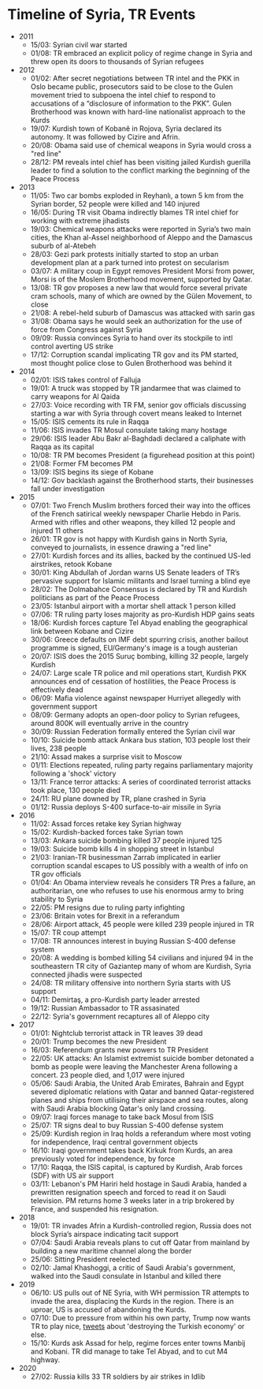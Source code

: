 # Timeline of Syria, TR Events


* 2011
  * 15/03: Syrian civil war started
  * 01/08: TR embraced an explicit policy of regime change in Syria and threw open its doors to thousands of Syrian refugees
* 2012
  * 01/02: After secret negotiations between TR intel and the PKK in Oslo became public, prosecutors said to be close to the Gulen movement tried to subpoena the intel chief to respond to accusations of a “disclosure of information to the PKK”. Gulen Brotherhood was known with  hard-line nationalist approach to the Kurds
  * 19/07: Kurdish town of Kobanê in Rojova, Syria declared its autonomy. It was followed by Cizire and Afrin.
  * 20/08: Obama said use of chemical weapons in Syria would cross a "red line"
  * 28/12: PM reveals intel chief has been visiting jailed Kurdish guerilla leader to find a solution to the conflict marking the beginning of the Peace Process
* 2013
  * 11/05: Two car bombs exploded in Reyhanlı, a town 5 km from the Syrian border, 52 people were killed and 140 injured
  * 16/05: During TR visit Obama indirectly blames TR intel chief for working with extreme jihadists
  * 19/03: Chemical weapons attacks were reported in Syria’s two main cities, the Khan al-Assel neighborhood of Aleppo and the Damascus suburb of al-Atebeh
  * 28/03: Gezi park protests initially started to stop an urban development plan at a park turned into protest on secularism
  * 03/07: A military coup in Egypt removes President Morsi from power, Morsi is of the Moslem Brotherhood movement, supported by Qatar.
  * 13/08: TR gov proposes a new law that would force several private cram schools, many of which are owned by the Gülen Movement, to close
  * 21/08: A rebel-held suburb of Damascus was attacked with sarin gas
  * 31/08: Obama says he would seek an authorization for the use of force from Congress against Syria
  * 09/09: Russia convinces Syria to hand over its stockpile to intl control averting US strike
  * 17/12: Corruption scandal implicating TR gov and its PM started, most thought police close to Gulen Brotherhood was behind it
* 2014
  * 02/01: ISIS takes control of Falluja
  * 19/01: A truck was stopped by TR jandarmee that was claimed to carry weapons for Al Qaida
  * 27/03: Voice recording with TR FM, senior gov officials discussing starting a war with Syria through covert means leaked to Internet
  * 15/05: ISIS cements its rule in Raqqa
  * 11/06: ISIS invades TR Mosul consulate taking many hostage
  * 29/06: ISIS leader Abu Bakr al-Baghdadi declared a caliphate with Raqqa as its capital
  * 10/08: TR PM becomes President (a figurehead position at this point)
  * 21/08: Former FM becomes PM
  * 13/09: ISIS begins its siege of Kobane
  * 14/12: Gov backlash against the Brotherhood starts, their businesses fall under investigation
* 2015
  * 07/01: Two French Muslim brothers forced their way into the offices of the French satirical weekly newspaper Charlie Hebdo in Paris. Armed with rifles and other weapons, they killed 12 people and injured 11 others
  * 26/01: TR gov is not happy with Kurdish gains in North Syria, conveyed to journalists, in essence drawing a "red line"
  * 27/01: Kurdish forces and its allies, backed by the continued US-led airstrikes, retook Kobane
  * 30/01: King Abdullah of Jordan warns US Senate leaders of TR’s pervasive support for Islamic militants and Israel turning a blind eye
  * 28/02: The Dolmabahce Consensus is declared by TR and Kurdish politicians as part of the Peace Process
  * 23/05: Istanbul airport with a mortar shell attack 1 person killed 
  * 07/06: TR ruling party loses majority as pro-Kurdish HDP gains seats
  * 18/06: Kurdish forces capture Tel Abyad enabling the geographical link between Kobane and Cizire
  * 30/06: Greece defaults on IMF debt spurring crisis, another bailout programme is signed, EU/Germany's image is a tough austerian
  * 20/07: ISIS does the 2015 Suruç bombing, killing 32 people, largely Kurdish
  * 24/07: Large scale TR police and mil operations start, Kurdish PKK announces end of cessation of hostilities, the Peace Process is effectively dead
  * 06/09: Mafia violence against newspaper Hurriyet allegedly with government support
  * 08/09: Germany adopts an open-door policy to Syrian refugees, around 800K will eventually arrive in the country
  * 30/09: Russian Federation formally entered the Syrian civil war 
  * 10/10: Suicide bomb attack Ankara bus station, 103 people lost their lives, 238 people
  * 21/10: Assad makes a surprise visit to Moscow
  * 01/11: Elections repeated, ruling party regains parliamentary majority following a 'shock' victory
  * 13/11: France terror attacks: A series of coordinated terrorist attacks took place, 130 people died
  * 24/11: RU plane downed by TR, plane crashed in Syria
  * 01/12: Russia deploys S-400 surface-to-air missile in Syria
* 2016
  * 11/02: Assad forces retake key Syrian highway
  * 15/02: Kurdish-backed forces take Syrian town
  * 13/03: Ankara suicide bombing killed  37 people injured 125
  * 19/03: Suicide bomb kills 4 in shopping street in Istanbul
  * 21/03: Iranian-TR businessman Zarrab implicated in earlier corruption scandal escapes to US possibly with a wealth of info on TR gov officials
  * 01/04: An Obama interview reveals he considers TR Pres a failure, an authoritarian, one who refuses to use his enormous army to bring stability to Syria
  * 22/05: PM resigns due to ruling party infighting
  * 23/06: Britain votes for Brexit in a referandum
  * 28/06: Airport attack, 45 people were killed 239 people injured in TR
  * 15/07: TR coup attempt
  * 17/08: TR announces interest in buying Russian S-400 defense system
  * 20/08: A wedding is bombed killing 54 civilians and injured 94 in the southeastern TR city of Gaziantep many of whom are Kurdish, Syria connected jihadis were suspected
  * 24/08: TR military offensive into northern Syria starts with US support
  * 04/11: Demirtaş, a pro-Kurdish party leader arrested 
  * 19/12: Russian Ambassador to TR assasinated
  * 22/12: Syria's government recaptures all of Aleppo city
* 2017
  * 01/01: Nightclub terrorist attack in TR leaves 39 dead
  * 20/01: Trump becomes the new President
  * 16/03: Referendum grants new powers to TR President
  * 22/05: UK attacks: An Islamist extremist suicide bomber detonated a bomb as people were leaving the Manchester Arena following a concert. 23 people died, and 1,017 were injured
  * 05/06: Saudi Arabia, the United Arab Emirates, Bahrain and Egypt severed diplomatic relations with Qatar and banned Qatar-registered planes and ships from utilising their airspace and sea routes, along with Saudi Arabia blocking Qatar's only land crossing.
  * 09/07: Iraqi forces manage to take back Mosul from ISIS
  * 25/07: TR signs deal to buy Russian S-400 defense system
  * 25/09: Kurdish region in Iraq holds a referandum where most voting for independence, Iraqi central government objects
  * 16/10: Iraqi government takes back Kirkuk from Kurds, an area previously voted for independence, by force
  * 17/10: Raqqa, the ISIS capital, is captured by Kurdish, Arab forces (SDF) with US air support 
  * 03/11: Lebanon's PM Hariri held hostage in Saudi Arabia, handed a prewritten resignation speech and forced to read it on Saudi television. PM returns home 3 weeks later in a trip brokered by France, and suspended his resignation.
* 2018
  * 19/01: TR invades Afrin a Kurdish-controlled region, Russia does not block Syria’s airspace indicating tacit support
  * 07/04: Saudi Arabia reveals plans to cut off Qatar from mainland by building a new maritime channel along the border
  * 25/06: Sitting President reelected
  * 02/10: Jamal Khashoggi, a critic of Saudi Arabia's government, walked into the Saudi consulate in Istanbul and killed there
* 2019
  * 06/10: US pulls out of NE Syria, with WH permission TR attempts to invade the area, displacing the Kurds in the region. There is an uproar, US is accused of abandoning the Kurds.
  * 07/10: Due to pressure from within his own party, Trump now wants TR to play nice, [tweets](https://pbs.twimg.com/media/EGSVX7LWkAAmPi8.png) about 'destroying the Turkish economy' or else.
  * 15/10: Kurds ask Assad for help, regime forces enter towns Manbij and Kobani. TR did manage to take Tel Abyad, and to cut M4 highway.
* 2020
  * 27/02: Russia kills 33 TR soldiers by air strikes in Idlib

